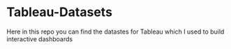 # Tableau-Datasets #        

Here in this repo you can find the datastes for Tableau which I used to build interactive dashboards          
      
        
   
     
   
       
      
      
     
 
